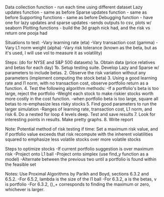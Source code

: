 Data collection function - run each time using different dataset
Lazy updates function - same as before
Sparse updates function - same as before
Supporting functions - same as before
Debugging function - have one for lazy updates and sparse updates
 -sends outputs to csv, plots w/ seaborn
 Plotting functions - build the 3d graph nick had, and the risk vs return one pooja had


Situations to test:
-Vary learning rate (eta)
-Vary transaction cost (gamma)
-Vary L1 norm weight (alpha)
-Vary risk tolerance (known as the beta, but as it's used, I will use vol to measure it as volatility)

Steps: (do for NYSE and S&P 500 datasets)
1a. Obtain data (price relatives and betas for each day)
1b. Setup testing suite. Develop Lazy and Sparse w/ parameters to include betas.
2. Observe the risk variation without any parameters (implement computing the stock beta)
3. Using a good learning rate and l1 norm, with no transaction cost, observe portfolio return as a function.
4. Test the following algorithm methods:
  -If a portfolio's beta is too large, reject the portfolio
  -Weight each stock to make riskier stocks worth more costly in the cost function.
    -when portfolio beta is too large, square all betas to re-emphasize less risky stocks
5. Find good parameters to run the larger simulation
  -Ranges of learning rate, transaction cost, L1 norm, and risk
6. Do a nested for loop 4 levels deep. Test and save results
7. Look for interesting points in results. Make pretty graphs.
8. Write report


Note:
Potential method of risk testing if time:
Set a maximum risk value, and if portfolio value exceeds that risk
recompute with the inherent volatilities squared to emphasize
less volatile stocks over more volatile stocks


Steps to optimize stocks
-If current portfolio suggestion is over maximum risk
-Project onto L1 ball
-Project onto simplex (use find_y function as a model)
-Alternate between the previous two until a portfolio is found within the feasible set

Notes: Use Proximal Algorithms by Parikh and Boyd, sections 6.3.2 and 6.5.2.
-For 6.5.2, lambda is the size of the l1 ball
-For 6.3.2, a is the betas, v is portfolio
-For 6.3.2, ()_+ corresponds to finding the maximum or zero, whichever is larger.
